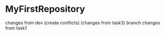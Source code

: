 # MyFirstRepository

changes from dev (create conflicts) (changes from task3) branch
changes from task1
